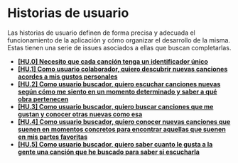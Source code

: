 # Historias de usuario
Las historias de usuario definen de forma precisa y adecuada el funcionamiento de la aplicación y cómo organizar el desarrollo de la misma. Estas tienen una serie de issues asociados a ellas que buscan completarlas.

- [**\[HU.0\] Necesito que cada canción tenga un identificador único**](https://github.com/jlgallego99/OSTfind/issues/34)
- [**\[HU.1\] Como usuario colaborador, quiero descubrir nuevas canciones acordes a mis gustos personales**](https://github.com/jlgallego99/OSTfind/issues/6)
- [**\[HU.2\] Como usuario buscador, quiero escuchar canciones nuevas según cómo me siento en un momento determinado y saber a qué obra pertenecen**](https://github.com/jlgallego99/OSTfind/issues/4)
- [**\[HU.3\] Como usuario buscador, quiero buscar canciones que me gustan y conocer otras nuevas como esa**](https://github.com/jlgallego99/OSTfind/issues/5)
- [**\[HU.4\] Como usuario buscador, quiero conocer nuevas canciones que suenen en momentos concretos para encontrar aquellas que suenen en mis partes favoritas**](https://github.com/jlgallego99/OSTfind/issues/36)
- [**\[HU.5\] Como usuario buscador, quiero saber cuanto le gusta a la gente una canción que he buscado para saber si escucharla**](https://github.com/jlgallego99/OSTfind/issues/36)
